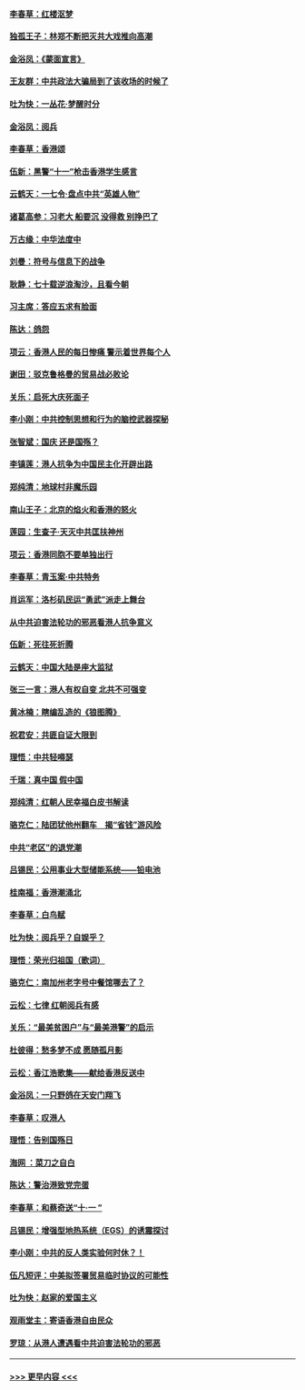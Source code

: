 #### [李春草：红楼沤梦](../pages/nsc993/n11569673.md?t=10051555) 
#### [独孤王子：林郑不断把灭共大戏推向高潮](../pages/nsc993/n11569381.md?t=10051555) 
#### [金浴凤：《蒙面宣言》](../pages/nsc993/n11569368.md?t=10051555) 
#### [王友群：中共政法大骗局到了该收场的时候了](../pages/nsc993/n11568940.md?t=10051555) 
#### [吐为快：一丛花‧梦醒时分](../pages/nsc993/n11567491.md?t=10051555) 
#### [金浴凤：阅兵](../pages/nsc993/n11567454.md?t=10051555) 
#### [李春草：香港颂](../pages/nsc993/n11567444.md?t=10051555) 
#### [伍新：黑警“十一”枪击香港学生感言](../pages/nsc993/n11567426.md?t=10051555) 
#### [云鹤天：一七令‧盘点中共“英雄人物”](../pages/nsc993/n11567091.md?t=10051555) 
#### [诸葛高参：习老大 船要沉 没得救 别挣巴了](../pages/nsc993/n11566976.md?t=10051555) 
#### [万古缘：中华法度中](../pages/nsc993/n11566726.md?t=10051555) 
#### [刘曼：符号与信息下的战争](../pages/nsc993/n11564655.md?t=10051555) 
#### [耿静：七十载逆浪淘沙，且看今朝](../pages/nsc993/n11564520.md?t=10051555) 
#### [习主席：答应五求有脸面](../pages/nsc993/n11563953.md?t=10051555) 
#### [陈达：鸽怨](../pages/nsc993/n11561879.md?t=10051555) 
#### [项云：香港人民的每日惨痛  警示着世界每个人](../pages/nsc993/n11559273.md?t=10051555) 
#### [谢田：驳克鲁格曼的贸易战必败论](../pages/nsc993/n11555840.md?t=10051555) 
#### [关乐：启死大庆死面子](../pages/nsc993/n11556823.md?t=10051555) 
#### [李小刚：中共控制思想和行为的脑控武器探秘](../pages/nsc993/n11556776.md?t=10051555) 
#### [张智斌：国庆  还是国殇？](../pages/nsc993/n11556617.md?t=10051555) 
#### [李镇莲：港人抗争为中国民主化开辟出路](../pages/nsc993/n11556570.md?t=10051555) 
#### [郑纯清：地球村非魔乐园](../pages/nsc993/n11555415.md?t=10051555) 
#### [南山王子：北京的焰火和香港的怒火](../pages/nsc993/n11555318.md?t=10051555) 
#### [莲园：生查子·天灭中共匡扶神州](../pages/nsc993/n11555302.md?t=10051555) 
#### [项云：香港同胞不要单独出行](../pages/nsc993/n11555276.md?t=10051555) 
#### [李春草：青玉案‧中共特务](../pages/nsc993/n11552356.md?t=10051555) 
#### [肖运军：洛杉矶民运“勇武”派走上舞台](../pages/nsc993/n11551595.md?t=10051555) 
#### [从中共迫害法轮功的邪恶看港人抗争意义](../pages/nsc993/n11540858.md?t=10051555) 
#### [伍新：死往死折腾](../pages/nsc993/n11550174.md?t=10051555) 
#### [云鹤天：中国大陆是座大监狱](../pages/nsc993/n11550155.md?t=10051555) 
#### [张三一言：港人有权自变 北共不可强变](../pages/nsc993/n11550132.md?t=10051555) 
#### [黄冰楠：瞎编乱造的《狼图腾》](../pages/nsc993/n11550082.md?t=10051555) 
#### [祝君安：共匪自证大限到](../pages/nsc993/n11550041.md?t=10051555) 
#### [理悟：中共轻嘚瑟](../pages/nsc993/n11547978.md?t=10051555) 
#### [千瑞：真中国 假中国](../pages/nsc993/n11547865.md?t=10051555) 
#### [郑纯清：红朝人民幸福白皮书解读](../pages/nsc993/n11547499.md?t=10051555) 
#### [骆克仁：陆团犹他州翻车　揭“省钱”游风险](../pages/nsc993/n11546977.md?t=10051555) 
#### [中共“老区”的退党潮](../pages/nsc993/n11545995.md?t=10051555) 
#### [吕锡民：公用事业大型储能系统——铅电池](../pages/nsc993/n11545701.md?t=10051555) 
#### [桂南福：香港潮涌北](../pages/nsc993/n11545682.md?t=10051555) 
#### [李春草：白鸟赋](../pages/nsc993/n11545663.md?t=10051555) 
#### [吐为快：阅兵乎？自娱乎？](../pages/nsc993/n11545625.md?t=10051555) 
#### [理悟：荣光归祖国（歌词）](../pages/nsc993/n11545616.md?t=10051555) 
#### [骆克仁：南加州老字号中餐馆哪去了？](../pages/nsc993/n11545120.md?t=10051555) 
#### [云松：七律 红朝阅兵有感](../pages/nsc993/n11542394.md?t=10051555) 
#### [关乐：“最美贫困户”与“最美港警”的启示](../pages/nsc993/n11542252.md?t=10051555) 
#### [杜彼得：愁多梦不成 愿随孤月影](../pages/nsc993/n11540296.md?t=10051555) 
#### [云松：香江浩歌集——献给香港反送中](../pages/nsc993/n11540149.md?t=10051555) 
#### [金浴凤：一只野鸽在天安门翔飞](../pages/nsc993/n11540280.md?t=10051555) 
#### [李春草：叹港人](../pages/nsc993/n11540119.md?t=10051555) 
#### [理悟：告别国殇日](../pages/nsc993/n11539610.md?t=10051555) 
#### [海网 ：菜刀之自白](../pages/nsc993/n11539597.md?t=10051555) 
#### [陈达：警治港致党完蛋](../pages/nsc993/n11538127.md?t=10051555) 
#### [李春草：和蔡奇送“十·一 ”](../pages/nsc993/n11537810.md?t=10051555) 
#### [吕锡民：增强型地热系统（EGS）的诱震探讨](../pages/nsc993/n11537765.md?t=10051555) 
#### [李小刚：中共的反人类实验何时休？！](../pages/nsc993/n11537669.md?t=10051555) 
#### [伍凡短评：中美拟签署贸易临时协议的可能性](../pages/nsc993/n11536773.md?t=10051555) 
#### [吐为快：赵家的爱国主义](../pages/nsc993/n11536750.md?t=10051555) 
#### [观雨堂主：寄语香港自由民众](../pages/nsc993/n11536735.md?t=10051555) 
#### [罗琼：从港人遭遇看中共迫害法轮功的邪恶](../pages/nsc993/n11507862.md?t=10051555) 

----
#### [ >>> 更早内容 <<< ](../indexes/nsc993-earlier.md)
